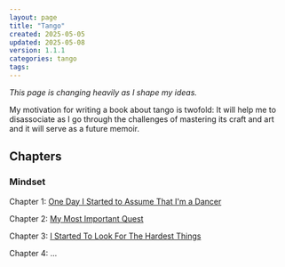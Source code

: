 ```yaml
---
layout: page
title: "Tango"
created: 2025-05-05
updated: 2025-05-08
version: 1.1.1
categories: tango
tags:
---
```


_This page is changing heavily as I shape my ideas._

My motivation for writing a book about tango is twofold: It will help me to disassociate as I go through the challenges of mastering its craft and art and it will serve as a future memoir.

## Chapters
### Mindset
Chapter 1: [One Day I Started to Assume That I'm a Dancer](tango/one-day-i-decided-that-i-am-a-dancer)

Chapter 2: [My Most Important Quest]()

Chapter 3: [I Started To Look For The Hardest Things]()

Chapter 4: ...
